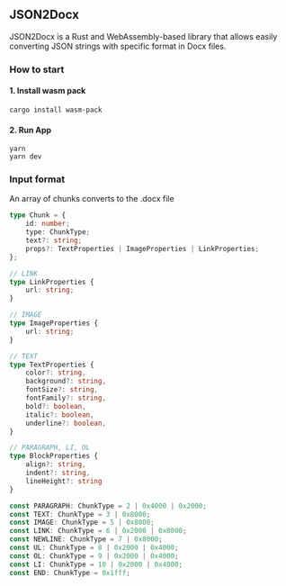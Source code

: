 ## JSON2Docx

JSON2Docx is a Rust and WebAssembly-based library that allows easily converting JSON strings with specific format in Docx files.

### How to start

#### 1. Install wasm pack

```
cargo install wasm-pack
```

#### 2. Run App

```
yarn
yarn dev
```

### Input format

An array of chunks converts to the .docx file

```ts
type Chunk = {
	id: number;
	type: ChunkType;
	text?: string;
	props?: TextProperties | ImageProperties | LinkProperties;
};

// LINK
type LinkProperties {
	url: string;
}

// IMAGE
type ImageProperties {
	url: string;
}

// TEXT
type TextProperties {
	color?: string,
	background?: string,
	fontSize?: string,
	fontFamily?: string,
	bold?: boolean,
	italic?: boolean,
	underline?: boolean,
}

// PARAGRAPH, LI, OL
type BlockProperties {
	align?: string,
	indent?: string,
	lineHeight?: string
}

const PARAGRAPH: ChunkType = 2 | 0x4000 | 0x2000;
const TEXT: ChunkType = 3 | 0x8000;
const IMAGE: ChunkType = 5 | 0x8000;
const LINK: ChunkType = 6 | 0x2000 | 0x8000;
const NEWLINE: ChunkType = 7 | 0x8000;
const UL: ChunkType = 8 | 0x2000 | 0x4000;
const OL: ChunkType = 9 | 0x2000 | 0x4000;
const LI: ChunkType = 10 | 0x2000 | 0x4000;
const END: ChunkType = 0x1fff;
```
